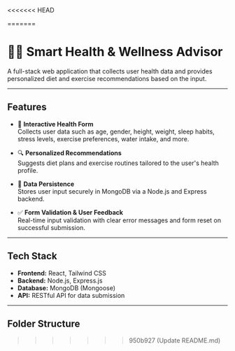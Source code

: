 <<<<<<< HEAD

=======
# 🧠💪 Smart Health & Wellness Advisor

A full-stack web application that collects user health data and provides personalized diet and exercise recommendations based on the input.

---

## Features

- 📝 **Interactive Health Form**  
  Collects user data such as age, gender, height, weight, sleep habits, stress levels, exercise preferences, water intake, and more.

- 🔍 **Personalized Recommendations**  
  Suggests diet plans and exercise routines tailored to the user's health profile.

- 💾 **Data Persistence**  
  Stores user input securely in MongoDB via a Node.js and Express backend.

- ✅ **Form Validation & User Feedback**  
  Real-time input validation with clear error messages and form reset on successful submission.

---

## Tech Stack

- **Frontend:** React, Tailwind CSS  
- **Backend:** Node.js, Express.js  
- **Database:** MongoDB (Mongoose)  
- **API:** RESTful API for data submission

---

## Folder Structure

>>>>>>> 950b927 (Update README.md)
